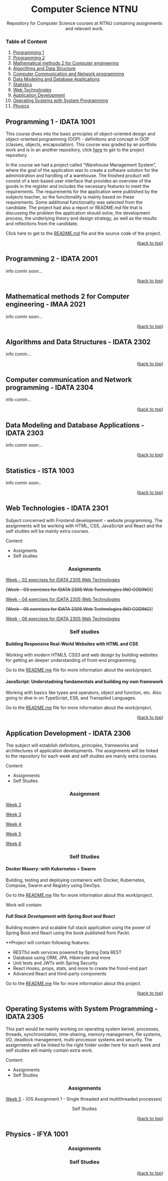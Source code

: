 # <div align="center"> Computer Science NTNU </div>

<div align="center"> Repository for Computer Science courses at NTNU containing assignments and relevant work. </div>

### Table of Content

1. [Programming 1](#programming-1)
2. [Programming 2](#programming-2)
3. [Mathematical methods 2 for Computer engineering](#mathematical-methods-2-for-computer-engineering)
4. [Algorithms and Data Structure](#algorithms-and-data-structure)
5. [Computer Communication and Network programming](#computer-communication-and-network-programming)
6. [Data Modeling and Database Applications](#data-modeling-and-database-applications)
7. [Statistics](#statistics)
8. [Web Technologies](#web-technologies)
9. [Application Development](#application-development)
10. [Operating Systems with System Programming](#operating-systems-with-system-programming)
11. [Physics](#physics)


## Programming 1 - IDATA 1001

This course dives into the basic principles of object-oriented design and object-oriented programming (OOP) - definitions and concept in OOP (classes, objects, encapsulation). This course was graded by an portfolio work and is in an another repository, click [here](https://github.com/ejhasler/idata1001-warehousesystem) to get to the project repository.

In the course we had a project called "Warehouse Management System", where the goal of the application was to create a software solution for the administration and handling of a warehouse. The finished product will consist of a text-based user interface that provides an overview of the goods in the register and includes the necessary features to meet the requirements. The requirements for the application were published by the subjects teacher, so the functionality is mainly based on these requirements. Some additional functionality was selected from the candidate. The project had also a report or README.md file that is discussing the problem the application should solve, the development process, the underlying theory and design strategy, as well as the results and reflections from the candidate.

Click here to get to the [README.md](https://github.com/ejhasler/idata1001-warehousesystem) file and the source code of the project. 

<p align="right">(<a href="#readme-top">back to top</a>)</p>

## Programming 2 - IDATA 2001

info comin soon...

<p align="right">(<a href="#readme-top">back to top</a>)</p>

## Mathematical methods 2 for Computer engineering - IMAA 2021

info comin soon...

<p align="right">(<a href="#readme-top">back to top</a>)</p>

## Algorithms and Data Structures - IDATA 2302

info comin...

<p align="right">(<a href="#readme-top">back to top</a>)</p>

## Computer communication and Network programming - IDATA 2304

info comin...

<p align="right">(<a href="#readme-top">back to top</a>)</p>

## Data Modeling and Database Applications - IDATA 2303

info comin soon...

<p align="right">(<a href="#readme-top">back to top</a>)</p>

## Statistics - ISTA 1003

info comin soon..

<p align="right">(<a href="#readme-top">back to top</a>)</p>

## Web Technologies - IDATA 23O1

Subject concerned with Frontend development - website programming. The assignments will be working with HTML, CSS, JavaScript and React and the self studies will be mainly extra courses.

Content:
* Assigments
* Self studies

### <div align="center"> Assignments </div>

[Week - 02 exercises for IDATA 2305 Web Technologies](https://github.com/ejhasler/cs-ntnu/tree/main/idata2301WebTech/webtech-assignments/week-2)

[~~Week - 03 exercises for IDATA 2305 Web Technologies (NO CODING)~~]

[Week - 04 exercises for IDATA 2305 Web Technologies](https://github.com/ejhasler/cs-ntnu/tree/main/idata2301WebTech/webtech-assignments/week-04)

[~~Week - 05 exercises for IDATA 2305 Web Technologies (NO CODING)~~]

[Week - 06 exercises for IDATA 2305 Web Technologies](/)

### <div align="center"> Self studies </div>

#### Building Responsive Real-World Websites with HTML and CSS

Working with modern HTML5, CSS3 and web design by building websites for getting an deeper understanding of front-end programming.

Go to the [README.me]() file for more information about the work/project.

#### JavaScript: Understadning fundamentals and building my own framework

Working with basics like types and operators, object and function, etc. Also going to dive in on TypeScript, ES6, and Transpiled Languages.

Go to the [README.me]() file for more information about the work/project.

<p align="right">(<a href="#readme-top">back to top</a>)</p>

## Application Development - IDATA 2306

The subject will establish definitons, principles, frameworks and architectures of application developments. The assignments will be linked to the repository for each week and self studies are mainly extra courses.

Content:
* Assignments
* Self Studies

### <div align="center"> Assignment </div>

[Week 2](/)

[Week 3](/)

[Week 4](/)

[Week 5](/)

[Week 6](/)

### <div align="center"> Self Studies </div>

#### Docker Masery: with Kubernetes + Swarm

Building, testing and deploying containers with Docker, Kubernetes, Compose, Swarm and Registry using DevOps.

Go to the [README.me]() file for more information about this work/project.

Work will contain:

#### *Full Stack Development with Spring Boot and React*

Building modern and scalable full stack application using the power of Spring Boot and React using the book published from Packt.

**Project will contain following features:
* RESTful web services powered by Spring Data REST
* Database using ORM, JPA, Hibernate and more
* Unit tests and JWTs with Spring Security
* React Hooks, props, stats, and more to create the frond-end part
* Advanced React and third-party components

Go to the [README.me](https://github.com/ejhasler/cs-ntnu/blob/main/idata2306AppDev/full-stack-development-with-springboot-and-react/README.md) file for more information about this project.

<p align="right">(<a href="#readme-top">back to top</a>)</p>

## Operating Systems with System Programming - IDATA 2305

This part would be mainly working on operating system kernel, processes, threads, synchronization, time-sharing, memory management, file systems, I/O, deadlock management, multi-processor systems and security. The assignments will be linked to the right folder under here for each week and self studies will mainly contain extra work.

Content:
* Assignments
* Self Studies

### <div align="center"> Assignments </div>

[Week 5](https://github.com/ejhasler/cs-ntnu/tree/main/idata2305OperativSys/multithreader-client-server-app/demo) - (OS Assignment 1 - Single threaded and multithreaded processes)

<div align="center"> Self Studies </div>

<p align="right">(<a href="#readme-top">back to top</a>)</p>

## Physics - IFYA 1001

### <div align="center"> Assignments </div>

### <div align="center"> Self Studies </div>

<p align="right">(<a href="#readme-top">back to top</a>)</p>




